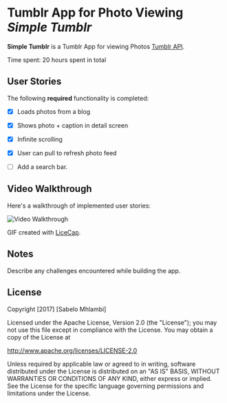 # Tumblr App for Photo Viewing *Simple Tumblr*

**Simple Tumblr** is a Tumblr App for viewing Photos [Tumblr API](https://www.tumblr.com/docs/en/api/v2).

Time spent: 20 hours spent in total

## User Stories

The following **required** functionality is completed:

- [X] Loads photos from a blog
- [X] Shows photo + caption in detail screen
- [X] Infinite scrolling
- [X] User can pull to refresh photo feed
- [ ] Add a search bar.


## Video Walkthrough

Here's a walkthrough of implemented user stories:

<img src='https://i.imgur.com/mhB7Pyx.gif' title='Video Walkthrough' width='' alt='Video Walkthrough' />

GIF created with [LiceCap](http://www.cockos.com/licecap/).

## Notes

Describe any challenges encountered while building the app.

## License

Copyright [2017] [Sabelo Mhlambi]

Licensed under the Apache License, Version 2.0 (the "License");
you may not use this file except in compliance with the License.
You may obtain a copy of the License at

http://www.apache.org/licenses/LICENSE-2.0

Unless required by applicable law or agreed to in writing, software
distributed under the License is distributed on an "AS IS" BASIS,
WITHOUT WARRANTIES OR CONDITIONS OF ANY KIND, either express or implied.
See the License for the specific language governing permissions and
limitations under the License.
